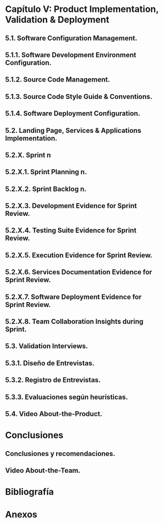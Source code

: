 # Capítulo V: Product Implementation, Validation & Deployment
## 5.1. Software Configuration Management.
## 5.1.1. Software Development Environment Configuration.
## 5.1.2. Source Code Management.
## 5.1.3. Source Code Style Guide & Conventions.
## 5.1.4. Software Deployment Configuration.
## 5.2. Landing Page, Services & Applications Implementation.
## 5.2.X. Sprint n
## 5.2.X.1. Sprint Planning n.
## 5.2.X.2. Sprint Backlog n.
## 5.2.X.3. Development Evidence for Sprint Review.
## 5.2.X.4. Testing Suite Evidence for Sprint Review.
## 5.2.X.5. Execution Evidence for Sprint Review.
## 5.2.X.6. Services Documentation Evidence for Sprint Review.
## 5.2.X.7. Software Deployment Evidence for Sprint Review.
## 5.2.X.8. Team Collaboration Insights during Sprint.
## 5.3. Validation Interviews.
## 5.3.1. Diseño de Entrevistas.
## 5.3.2. Registro de Entrevistas.
## 5.3.3. Evaluaciones según heurísticas.
## 5.4. Video About-the-Product.
 
# Conclusiones
## Conclusiones y recomendaciones.
## Video About-the-Team.
# Bibliografía
# Anexos